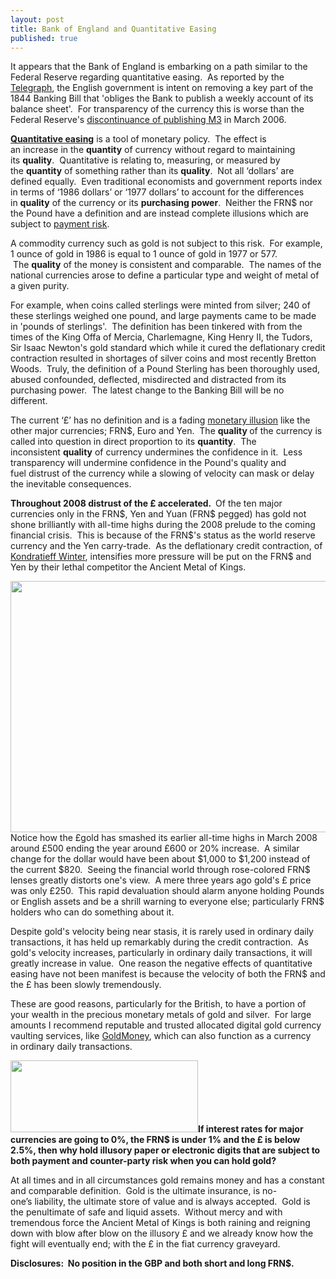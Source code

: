 ```yaml
---
layout: post
title: Bank of England and Quantitative Easing
published: true
---
```

<p>It appears that the Bank of England is embarking on a path similar to the Federal Reserve regarding quantitative easing.  As reported by the <a href="http://www.telegraph.co.uk/finance/newsbysector/banksandfinance/4214232/Reform-plan-raises-fears-of-Bank-secrecy.html" target="_blank">Telegraph</a>, the English government is intent on removing a key part of the 1844 Banking Bill that 'obliges the Bank to publish a weekly account of its balance sheet'.  For transparency of the currency this is worse than the Federal Reserve's <a href="http://www.federalreserve.gov/releases/h6/discm3.htm" target="_blank">discontinuance of publishing M3</a> in March 2006.</p>
<p><strong><span><a href="http://www.runtogold.com/2008/11/quantitative-easing-and-gold/" target="_blank">Quantitative easing</a></span></strong> is a tool of monetary policy.  The effect is an increase in the <strong>quantity</strong> of currency without regard to maintaining its <strong>quality</strong>.  Quantitative is relating to, measuring, or measured by the <strong>quantity</strong> of something rather than its <strong>quality</strong>.  Not all ‘dollars’ are defined equally.  Even traditional economists and government reports index in terms of ‘1986 dollars’ or ‘1977 dollars’ to account for the differences in <strong>quality</strong> of the currency or its <strong>purchasing power</strong>.  Neither the FRN$ nor the Pound have a definition and are instead complete illusions which are subject to <a href="http://www.runtogold.com/2008/06/payment-risk/" target="_blank">payment risk</a>.</p>
<p>A commodity currency such as gold is not subject to this risk.  For example, 1 ounce of gold in 1986 is equal to 1 ounce of gold in 1977 or 577.  The <strong>quality</strong> of the money is consistent and comparable.  The names of the national currencies arose to define a particular type and weight of metal of a given purity.</p>
<p>For example, when coins called sterlings were minted from silver; 240 of these sterlings weighed one pound, and large payments came to be made in 'pounds of sterlings'.  The definition has been tinkered with from the times of the King Offa of Mercia, Charlemagne, King Henry II, the Tudors, Sir Isaac Newton's gold standard which while it cured the deflationary credit contraction resulted in shortages of silver coins and most recently Bretton Woods.  Truly, the definition of a Pound Sterling has been thoroughly used, abused confounded, deflected, misdirected and distracted from its purchasing power.  The latest change to the Banking Bill will be no different. </p>
<p>The current ‘£’ has no definition and is a fading <a href="http://www.runtogold.com/2009/01/reply-to-calling-all-inflationists/" target="_blank">monetary illusion</a> like the other major currencies; FRN$, Euro and Yen.  The <strong>quality </strong>of the currency is called into question in direct proportion to its <strong>quantity</strong>.  The inconsistent <strong>quality</strong> of currency undermines the confidence in it.  Less transparency will undermine confidence in the Pound's quality and fuel distrust of the currency while a slowing of velocity can mask or delay the inevitable consequences.</p>
<p><strong>Throughout 2008 distrust of the £ accelerated. </strong> Of the ten major currencies only in the FRN$, Yen and Yuan (FRN$ pegged) has gold not shone brilliantly with all-time highs during the 2008 prelude to the coming financial crisis.  This is because of the FRN$'s status as the world reserve currency and the Yen carry-trade.  As the deflationary credit contraction, of <a href="http://www.runtogold.com/2008/02/first-snowfall-of-kondratieff-winter/" target="_blank">Kondratieff Winter</a>, intensifies more pressure will be put on the FRN$ and Yen by their lethal competitor the Ancient Metal of Kings.</p>
<p><img class="aligncenter" title="British Pound in 2008" src="{{ site.baseurl }}/images/Pound2008.png" alt="" width="631" height="402" />Notice how the £gold has smashed its earlier all-time highs in March 2008 around £500 ending the year around £600 or 20% increase.  A similar change for the dollar would have been about $1,000 to $1,200 instead of the current $820.  Seeing the financial world through rose-colored FRN$ lenses greatly distorts one's view.  A mere three years ago gold's £ price was only £250.  This rapid devaluation should alarm anyone holding Pounds or English assets and be a shrill warning to everyone else; particularly FRN$ holders who can do something about it.</p>
<p>Despite gold's velocity being near stasis, it is rarely used in ordinary daily transactions, it has held up remarkably during the credit contraction.  As gold's velocity increases, particularly in ordinary daily transactions, it will greatly increase in value.  One reason the negative effects of quantitative easing have not been manifest is because the velocity of both the FRN$ and the £ has been slowly tremendously.   </p>
<p><a href="http://www.runtogold.com/goldmoney" target="_blank"></a>These are good reasons, particularly for the British, to have a portion of your wealth in the precious monetary metals of gold and silver.  For large amounts I recommend reputable and trusted allocated digital gold currency vaulting services, like <a href="http://www.runtogold.com/goldmoney" target="_blank">GoldMoney</a>, which can also function as a currency in ordinary daily transactions.</p>
<p><strong><a href="http://www.runtogold.com/goldmoney" target="_blank"><img class="alignright" title="GoldMoney Banner" src="{{ site.baseurl }}/images/gmy19.gif" alt="" width="300" height="115" /></a>If interest rates for major currencies are going to 0%, the FRN$ is under 1% and the £ is below 2.5%, then why hold illusory paper or electronic digits that are subject to both payment and counter-party risk when you can hold gold?</strong></p>
<p><strong><span style="font-weight: normal;">At all times and in all circumstances gold remains money and has a constant and comparable definition.  Gold is the ultimate insurance, is no-one’s liability, the ultimate store of value and is always accepted.  Gold is the penultimate of safe and liquid assets.  Without mercy and with tremendous force the Ancient Metal of Kings is both raining and reigning down with blow after blow on the illusory £ and we already know how the fight will eventually end; with the £ in the fiat currency graveyard.</span></strong></p>
<p><strong>Disclosures:  No position in the GBP and both short and long FRN$.</strong></p>
